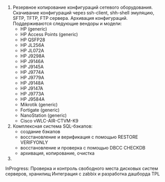 1. Резервное копирование конфигураций сетевого оборудования. Скачивание конфигураций через ssh-client, shh-shell эмуляцию, SFTP, TFTP, FTP сервера. Архивация конфигураций. Поддерживаются следующие вендоры и модели:
   - HP (generic)
   - HP Access Points (generic)
   - HP QSFP28
   - HP JL256A
   - HP JL072A
   - HP J9298A
   - HP J9146A
   - HP J9145A
   - HP J9774A
   - HP J9779A
   - HP J9148A
   - HP J9147A
   - HP J9773A
   - HP J9584A
   - Mikrotik (generic)
   - Fortigate (generic)
   - NanoStation (generic)
   - Cisco vWLC-AIR-CTVM-K9
2. Комплексная система SQL-бэкапов:
   - создание бэкапов
   - восстановление и верификация с помощью RESTORE VERIFYONLY
   - восстановление и проверка с помощью DBCC CHECKDB
   - архивация, копирование, очистка
4. 
InProgress:
Проверка и контроль свободного места дисковых систем серверов, хранилищ
Интеграция с zabbix и разработка дашборда
TPL
